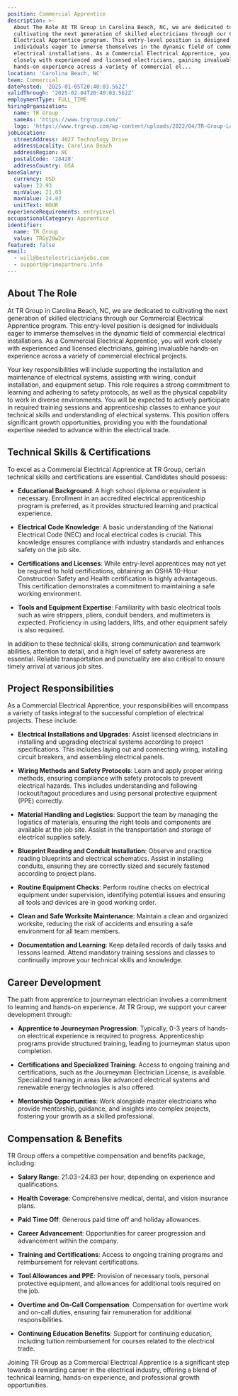 ```yaml
---
position: Commercial Apprentice
description: >-
  About The Role At TR Group in Carolina Beach, NC, we are dedicated to
  cultivating the next generation of skilled electricians through our Commercial
  Electrical Apprentice program. This entry-level position is designed for
  individuals eager to immerse themselves in the dynamic field of commercial
  electrical installations. As a Commercial Electrical Apprentice, you will work
  closely with experienced and licensed electricians, gaining invaluable
  hands-on experience across a variety of commercial el...
location: 'Carolina Beach, NC'
team: Commercial
datePosted: '2025-01-05T20:40:03.562Z'
validThrough: '2025-02-04T20:40:03.562Z'
employmentType: FULL_TIME
hiringOrganization:
  name: TR Group
  sameAs: 'https://www.trgroup.com/'
  logo: 'https://www.trgroup.com/wp-content/uploads/2022/04/TR-Group-Logo.png'
jobLocation:
  streetAddress: 4027 Technology Drive
  addressLocality: Carolina Beach
  addressRegion: NC
  postalCode: '28428'
  addressCountry: USA
baseSalary:
  currency: USD
  value: 22.93
  minValue: 21.03
  maxValue: 24.83
  unitText: HOUR
experienceRequirements: entryLevel
occupationalCategory: Apprentice
identifier:
  name: TR Group
  value: TRGy20w2v
featured: false
email:
  - will@bestelectricianjobs.com
  - support@primepartners.info
---
```




## About The Role

At TR Group in Carolina Beach, NC, we are dedicated to cultivating the next generation of skilled electricians through our Commercial Electrical Apprentice program. This entry-level position is designed for individuals eager to immerse themselves in the dynamic field of commercial electrical installations. As a Commercial Electrical Apprentice, you will work closely with experienced and licensed electricians, gaining invaluable hands-on experience across a variety of commercial electrical projects. 

Your key responsibilities will include supporting the installation and maintenance of electrical systems, assisting with wiring, conduit installation, and equipment setup. This role requires a strong commitment to learning and adhering to safety protocols, as well as the physical capability to work in diverse environments. You will be expected to actively participate in required training sessions and apprenticeship classes to enhance your technical skills and understanding of electrical systems. This position offers significant growth opportunities, providing you with the foundational expertise needed to advance within the electrical trade.

## Technical Skills & Certifications

To excel as a Commercial Electrical Apprentice at TR Group, certain technical skills and certifications are essential. Candidates should possess:

- **Educational Background**: A high school diploma or equivalent is necessary. Enrollment in an accredited electrical apprenticeship program is preferred, as it provides structured learning and practical experience.
  
- **Electrical Code Knowledge**: A basic understanding of the National Electrical Code (NEC) and local electrical codes is crucial. This knowledge ensures compliance with industry standards and enhances safety on the job site.
  
- **Certifications and Licenses**: While entry-level apprentices may not yet be required to hold certifications, obtaining an OSHA 10-Hour Construction Safety and Health certification is highly advantageous. This certification demonstrates a commitment to maintaining a safe working environment.
  
- **Tools and Equipment Expertise**: Familiarity with basic electrical tools such as wire strippers, pliers, conduit benders, and multimeters is expected. Proficiency in using ladders, lifts, and other equipment safely is also required.

In addition to these technical skills, strong communication and teamwork abilities, attention to detail, and a high level of safety awareness are essential. Reliable transportation and punctuality are also critical to ensure timely arrival at various job sites.

## Project Responsibilities

As a Commercial Electrical Apprentice, your responsibilities will encompass a variety of tasks integral to the successful completion of electrical projects. These include:

- **Electrical Installations and Upgrades**: Assist licensed electricians in installing and upgrading electrical systems according to project specifications. This includes laying out and connecting wiring, installing circuit breakers, and assembling electrical panels.
  
- **Wiring Methods and Safety Protocols**: Learn and apply proper wiring methods, ensuring compliance with safety protocols to prevent electrical hazards. This includes understanding and following lockout/tagout procedures and using personal protective equipment (PPE) correctly.
  
- **Material Handling and Logistics**: Support the team by managing the logistics of materials, ensuring the right tools and components are available at the job site. Assist in the transportation and storage of electrical supplies safely.
  
- **Blueprint Reading and Conduit Installation**: Observe and practice reading blueprints and electrical schematics. Assist in installing conduits, ensuring they are correctly sized and securely fastened according to project plans.
  
- **Routine Equipment Checks**: Perform routine checks on electrical equipment under supervision, identifying potential issues and ensuring all tools and devices are in good working order.
  
- **Clean and Safe Worksite Maintenance**: Maintain a clean and organized worksite, reducing the risk of accidents and ensuring a safe environment for all team members.
  
- **Documentation and Learning**: Keep detailed records of daily tasks and lessons learned. Attend mandatory training sessions and classes to continually improve your technical skills and knowledge.

## Career Development

The path from apprentice to journeyman electrician involves a commitment to learning and hands-on experience. At TR Group, we support your career development through:

- **Apprentice to Journeyman Progression**: Typically, 0-3 years of hands-on electrical experience is required to progress. Apprenticeship programs provide structured training, leading to journeyman status upon completion.
  
- **Certifications and Specialized Training**: Access to ongoing training and certifications, such as the Journeyman Electrician License, is available. Specialized training in areas like advanced electrical systems and renewable energy technologies is also offered.
  
- **Mentorship Opportunities**: Work alongside master electricians who provide mentorship, guidance, and insights into complex projects, fostering your growth as a skilled professional.

## Compensation & Benefits

TR Group offers a competitive compensation and benefits package, including:

- **Salary Range**: $21.03-$24.83 per hour, depending on experience and qualifications.
  
- **Health Coverage**: Comprehensive medical, dental, and vision insurance plans.
  
- **Paid Time Off**: Generous paid time off and holiday allowances.
  
- **Career Advancement**: Opportunities for career progression and advancement within the company.
  
- **Training and Certifications**: Access to ongoing training programs and reimbursement for relevant certifications.
  
- **Tool Allowances and PPE**: Provision of necessary tools, personal protective equipment, and allowances for additional tools required on the job.
  
- **Overtime and On-Call Compensation**: Compensation for overtime work and on-call duties, ensuring fair remuneration for additional responsibilities.
  
- **Continuing Education Benefits**: Support for continuing education, including tuition reimbursement for courses related to the electrical trade.

Joining TR Group as a Commercial Electrical Apprentice is a significant step towards a rewarding career in the electrical industry, offering a blend of technical learning, hands-on experience, and professional growth opportunities.
